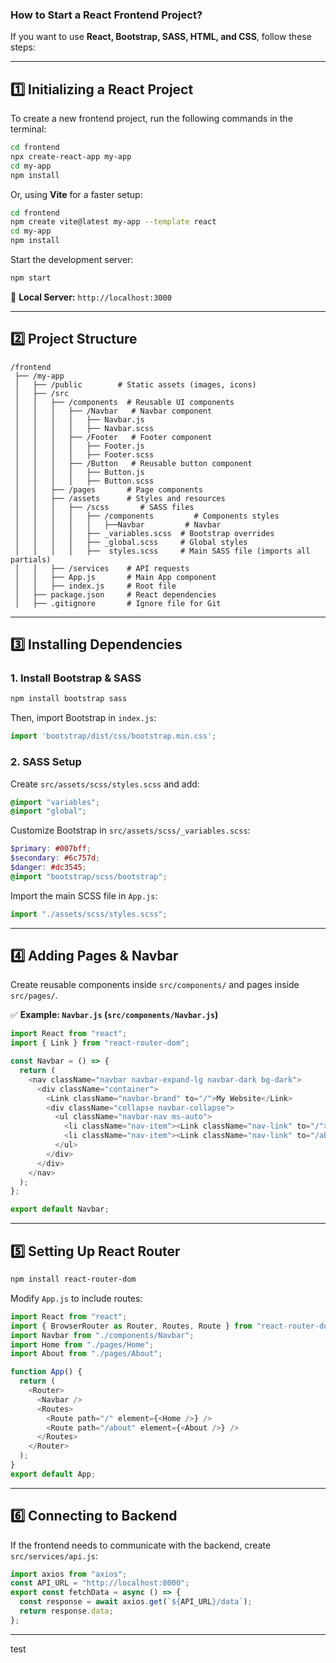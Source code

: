 ### **How to Start a React Frontend Project?**
If you want to use **React, Bootstrap, SASS, HTML, and CSS**, follow these steps:

---

## **1️⃣ Initializing a React Project**
To create a new frontend project, run the following commands in the terminal:
```sh
cd frontend
npx create-react-app my-app
cd my-app
npm install
```
Or, using **Vite** for a faster setup:
```sh
cd frontend
npm create vite@latest my-app --template react
cd my-app
npm install
```
Start the development server:
```sh
npm start
```
📌 **Local Server:** `http://localhost:3000`

---

## **2️⃣ Project Structure**
```
/frontend
 ├── /my-app
 │   ├── /public        # Static assets (images, icons)
 │   ├── /src
 │   │   ├── /components  # Reusable UI components
 │   │   │   ├── /Navbar   # Navbar component
 │   │   │   │   ├── Navbar.js
 │   │   │   │   ├── Navbar.scss
 │   │   │   ├── /Footer   # Footer component
 │   │   │   │   ├── Footer.js
 │   │   │   │   ├── Footer.scss
 │   │   │   ├── /Button   # Reusable button component
 │   │   │   │   ├── Button.js
 │   │   │   │   ├── Button.scss
 │   │   ├── /pages       # Page components
 │   │   ├── /assets      # Styles and resources
 │   │   │   ├── /scss       # SASS files
 │   │   │   │   ├── /components         # Components styles
 │   │   │   │   │   ├──Navbar         # Navbar  
 │   │   │   │   ├── _variables.scss  # Bootstrap overrides
 │   │   │   │   ├── _global.scss     # Global styles
 │   │   │   │   ├──  styles.scss     # Main SASS file (imports all partials)
 │   │   ├── /services    # API requests
 │   │   ├── App.js       # Main App component
 │   │   ├── index.js     # Root file
 │   ├── package.json     # React dependencies
 │   ├── .gitignore       # Ignore file for Git
```

---

## **3️⃣ Installing Dependencies**
### **1. Install Bootstrap & SASS**
```sh
npm install bootstrap sass
```
Then, import Bootstrap in `index.js`:
```javascript
import 'bootstrap/dist/css/bootstrap.min.css';
```
### **2. SASS Setup**
Create `src/assets/scss/styles.scss` and add:
```scss
@import "variables";
@import "global";
```
Customize Bootstrap in `src/assets/scss/_variables.scss`:
```scss
$primary: #007bff;
$secondary: #6c757d;
$danger: #dc3545;
@import "bootstrap/scss/bootstrap";
```
Import the main SCSS file in `App.js`:
```javascript
import "./assets/scss/styles.scss";
```

---

## **4️⃣ Adding Pages & Navbar**
Create reusable components inside `src/components/` and pages inside `src/pages/`.

✅ **Example: `Navbar.js` (`src/components/Navbar.js`)**
```javascript
import React from "react";
import { Link } from "react-router-dom";

const Navbar = () => {
  return (
    <nav className="navbar navbar-expand-lg navbar-dark bg-dark">
      <div className="container">
        <Link className="navbar-brand" to="/">My Website</Link>
        <div className="collapse navbar-collapse">
          <ul className="navbar-nav ms-auto">
            <li className="nav-item"><Link className="nav-link" to="/">Home</Link></li>
            <li className="nav-item"><Link className="nav-link" to="/about">About</Link></li>
          </ul>
        </div>
      </div>
    </nav>
  );
};

export default Navbar;
```

---

## **5️⃣ Setting Up React Router**
```sh
npm install react-router-dom
```
Modify `App.js` to include routes:
```javascript
import React from "react";
import { BrowserRouter as Router, Routes, Route } from "react-router-dom";
import Navbar from "./components/Navbar";
import Home from "./pages/Home";
import About from "./pages/About";

function App() {
  return (
    <Router>
      <Navbar />
      <Routes>
        <Route path="/" element={<Home />} />
        <Route path="/about" element={<About />} />
      </Routes>
    </Router>
  );
}
export default App;
```

---

## **6️⃣ Connecting to Backend**
If the frontend needs to communicate with the backend, create `src/services/api.js`:
```javascript
import axios from "axios";
const API_URL = "http://localhost:8000";
export const fetchData = async () => {
  const response = await axios.get(`${API_URL}/data`);
  return response.data;
};
```

---

test


